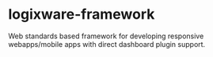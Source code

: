 logixware-framework
===================
Web standards based framework for developing responsive webapps/mobile apps with direct dashboard plugin support.
